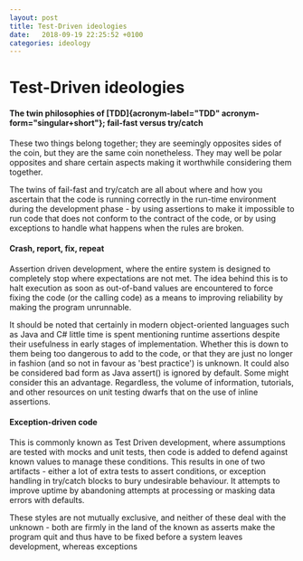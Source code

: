 ```yaml
---
layout: post
title: Test-Driven ideologies
date:   2018-09-19 22:25:52 +0100
categories: ideology
---
```

Test-Driven ideologies
======================

#### The twin philosophies of [TDD]{acronym-label="TDD" acronym-form="singular+short"}; fail-fast versus try/catch

These two things belong together; they are seemingly opposites sides of
the coin, but they are the same coin nonetheless. They may well be polar
opposites and share certain aspects making it worthwhile considering
them together.

The twins of fail-fast and try/catch are all about where and how you
ascertain that the code is running correctly in the run-time environment
during the development phase - by using assertions to make it impossible
to run code that does not conform to the contract of the code, or by
using exceptions to handle what happens when the rules are broken.

#### Crash, report, fix, repeat

Assertion driven development, where the entire system is designed to
completely stop where expectations are not met. The idea behind this is
to halt execution as soon as out-of-band values are encountered to force
fixing the code (or the calling code) as a means to improving
reliability by making the program unrunnable.

It should be noted that certainly in modern object-oriented languages
such as Java and C\# little time is spent mentioning runtime assertions
despite their usefulness in early stages of implementation. Whether this
is down to them being too dangerous to add to the code, or that they are
just no longer in fashion (and so not in favour as 'best practice') is
unknown. It could also be considered bad form as Java assert() is
ignored by default. Some might consider this an advantage. Regardless,
the volume of information, tutorials, and other resources on unit
testing dwarfs that on the use of inline assertions.

#### Exception-driven code

This is commonly known as Test Driven development, where assumptions are
tested with mocks and unit tests, then code is added to defend against
known values to manage these conditions. This results in one of two
artifacts - either a lot of extra tests to assert conditions, or
exception handling in try/catch blocks to bury undesirable behaviour. It
attempts to improve uptime by abandoning attempts at processing or
masking data errors with defaults.

These styles are not mutually exclusive, and neither of these deal with
the unknown - both are firmly in the land of the known as asserts make
the program quit and thus have to be fixed before a system leaves
development, whereas exceptions
